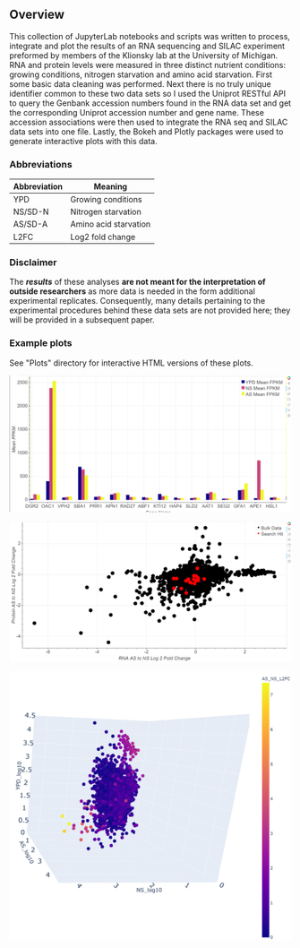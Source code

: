## Overview

This collection of JupyterLab notebooks and scripts was written to process, integrate and plot the results of an RNA sequencing and SILAC experiment preformed by members of the Klionsky lab at the University of Michigan. RNA and protein levels were measured in three distinct nutrient conditions: growing conditions, nitrogen starvation and amino acid starvation. First some basic data cleaning was performed. Next there is no truly unique identifier common to these two data sets so I used the Uniprot RESTful API to query the Genbank accession numbers found in the RNA data set and get the corresponding Uniprot accession number and gene name. These accession associations were then used to integrate the RNA seq and SILAC data sets into one file. Lastly, the Bokeh and Plotly packages were used to generate interactive plots with this data.

### Abbreviations
| Abbreviation | Meaning               |
| ------------ | --------------------- |
| YPD          | Growing conditions    |
| NS/SD-N      | Nitrogen starvation   |
| AS/SD-A      | Amino acid starvation |
| L2FC         | Log2 fold change      |

### Disclaimer

The ***results*** of these analyses **are not meant for the interpretation of outside researchers** as more data is needed in the form additional experimental replicates. Consequently, many details pertaining to the experimental procedures behind these data sets are not provided here; they will be provided in a subsequent paper. 

### Example plots

See "Plots" directory for interactive HTML versions of these plots.



![2d_rna_scat](./Images/2d_rna_scat.png)

![2d_rna_prot_scat](./Images/2d_rna_prot_scat.png)

![3d_scat](./Images/3d_scat.png)



